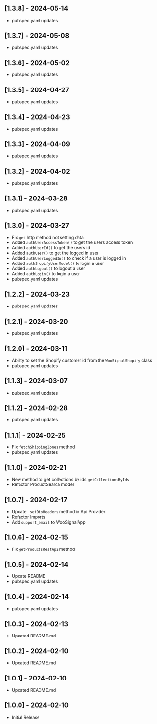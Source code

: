 ## [1.3.8] - 2024-05-14

* pubspec.yaml updates

## [1.3.7] - 2024-05-08

* pubspec.yaml updates

## [1.3.6] - 2024-05-02

* pubspec.yaml updates

## [1.3.5] - 2024-04-27

* pubspec.yaml updates

## [1.3.4] - 2024-04-23

* pubspec.yaml updates

## [1.3.3] - 2024-04-09

* pubspec.yaml updates

## [1.3.2] - 2024-04-02

* pubspec.yaml updates

## [1.3.1] - 2024-03-28

* pubspec.yaml updates

## [1.3.0] - 2024-03-27

* Fix `get` http method not setting data
* Added `authUserAccessToken()` to get the users access token
* Added `authUserId()` to get the users id
* Added `authUser()` to get the logged in user
* Added `authUserLoggedIn()` to check if a user is logged in
* Added `authShopifyUserModel()` to login a user
* Added `authLogout()` to logout a user
* Added `authLogin()` to login a user
* pubspec.yaml updates

## [1.2.2] - 2024-03-23

* pubspec.yaml updates

## [1.2.1] - 2024-03-20

* pubspec.yaml updates

## [1.2.0] - 2024-03-11

* Ability to set the Shopify customer id from the `WooSignalShopify` class
* pubspec.yaml updates

## [1.1.3] - 2024-03-07

* pubspec.yaml updates

## [1.1.2] - 2024-02-28

* pubspec.yaml updates

## [1.1.1] - 2024-02-25

* Fix `fetchShippingZones` method
* pubspec.yaml updates

## [1.1.0] - 2024-02-21

* New method to get collections by ids `getCollectionsByIds`
* Refactor ProductSearch model

## [1.0.7] - 2024-02-17

* Update `_setDioHeaders` method in Api Provider
* Refactor Imports
* Add `support_email` to WooSignalApp

## [1.0.6] - 2024-02-15

* Fix `getProductsRestApi` method

## [1.0.5] - 2024-02-14

* Update README
* pubspec.yaml updates

## [1.0.4] - 2024-02-14

* pubspec.yaml updates

## [1.0.3] - 2024-02-13

* Updated README.md

## [1.0.2] - 2024-02-10

* Updated README.md

## [1.0.1] - 2024-02-10

* Updated README.md

## [1.0.0] - 2024-02-10

* Initial Release